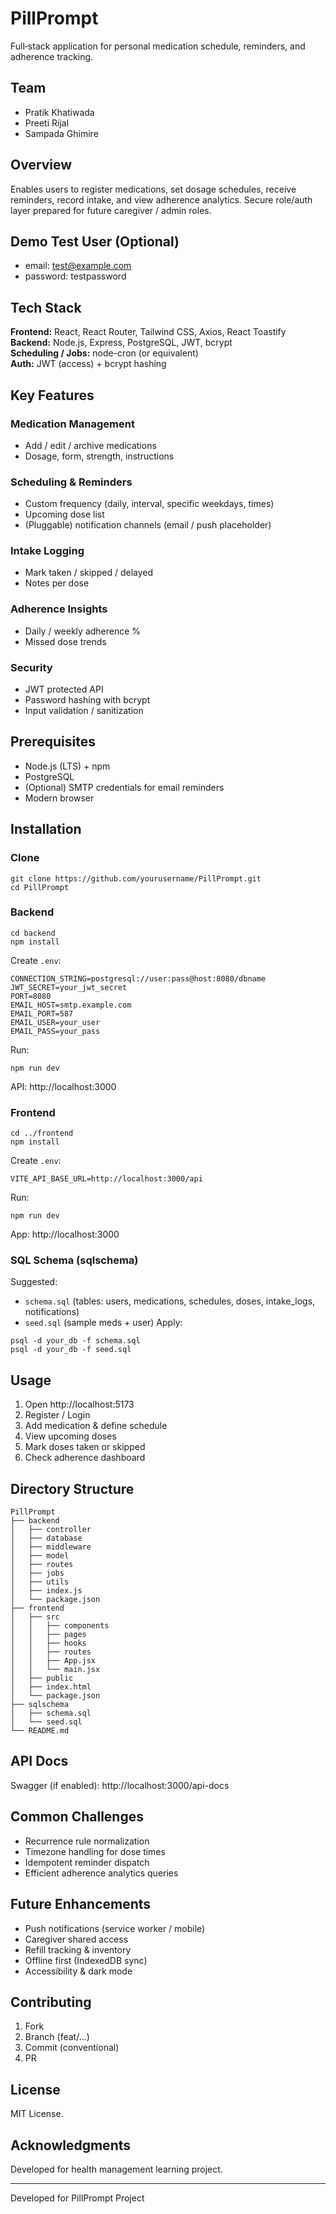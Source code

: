 
# PillPrompt

Full‑stack application for personal medication schedule, reminders, and adherence tracking.

## Team
- Pratik Khatiwada
- Preeti Rijal
- Sampada Ghimire

## Overview
Enables users to register medications, set dosage schedules, receive reminders, record intake, and view adherence analytics. Secure role/auth layer prepared for future caregiver / admin roles.

## Demo Test User (Optional)
- email: test@example.com  
- password: testpassword  

## Tech Stack
**Frontend:** React, React Router, Tailwind CSS, Axios, React Toastify  
**Backend:** Node.js, Express, PostgreSQL, JWT, bcrypt  
**Scheduling / Jobs:** node-cron (or equivalent)  
**Auth:** JWT (access) + bcrypt hashing

## Key Features
### Medication Management
- Add / edit / archive medications
- Dosage, form, strength, instructions

### Scheduling & Reminders
- Custom frequency (daily, interval, specific weekdays, times)
- Upcoming dose list
- (Pluggable) notification channels (email / push placeholder)

### Intake Logging
- Mark taken / skipped / delayed
- Notes per dose

### Adherence Insights
- Daily / weekly adherence %
- Missed dose trends

### Security
- JWT protected API
- Password hashing with bcrypt
- Input validation / sanitization

## Prerequisites
- Node.js (LTS) + npm
- PostgreSQL
- (Optional) SMTP credentials for email reminders
- Modern browser

## Installation

### Clone
```
git clone https://github.com/yourusername/PillPrompt.git
cd PillPrompt
```

### Backend
```
cd backend
npm install
```
Create `.env`:
```
CONNECTION_STRING=postgresql://user:pass@host:8080/dbname
JWT_SECRET=your_jwt_secret
PORT=8080
EMAIL_HOST=smtp.example.com
EMAIL_PORT=587
EMAIL_USER=your_user
EMAIL_PASS=your_pass
```
Run:
```
npm run dev
```
API: http://localhost:3000

### Frontend
```
cd ../frontend
npm install
```
Create `.env`:
```
VITE_API_BASE_URL=http://localhost:3000/api
```
Run:
```
npm run dev
```
App: http://localhost:3000

### SQL Schema (sqlschema)
Suggested:
- `schema.sql` (tables: users, medications, schedules, doses, intake_logs, notifications)
- `seed.sql` (sample meds + user)
Apply:
```
psql -d your_db -f schema.sql
psql -d your_db -f seed.sql
```

## Usage
1. Open http://localhost:5173  
2. Register / Login  
3. Add medication & define schedule  
4. View upcoming doses  
5. Mark doses taken or skipped  
6. Check adherence dashboard  

## Directory Structure
```
PillPrompt
├── backend
│   ├── controller
│   ├── database
│   ├── middleware
│   ├── model
│   ├── routes
│   ├── jobs
│   ├── utils
│   ├── index.js
│   └── package.json
├── frontend
│   ├── src
│   │   ├── components
│   │   ├── pages
│   │   ├── hooks
│   │   ├── routes
│   │   ├── App.jsx
│   │   └── main.jsx
│   ├── public
│   ├── index.html
│   └── package.json
├── sqlschema
│   ├── schema.sql
│   └── seed.sql
└── README.md
```

## API Docs
Swagger (if enabled): http://localhost:3000/api-docs

## Common Challenges
- Recurrence rule normalization
- Timezone handling for dose times
- Idempotent reminder dispatch
- Efficient adherence analytics queries

## Future Enhancements
- Push notifications (service worker / mobile)
- Caregiver shared access
- Refill tracking & inventory
- Offline first (IndexedDB sync)
- Accessibility & dark mode

## Contributing
1. Fork  
2. Branch (feat/...)  
3. Commit (conventional)  
4. PR  

## License
MIT License.

## Acknowledgments
Developed for health management learning project.

---
Developed for PillPrompt Project
